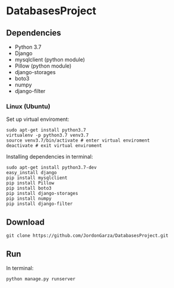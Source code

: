 # DatabasesProject


## Dependencies
* Python 3.7
* Django
* mysqlclient (python module)
* Pillow (python module)
* django-storages
* boto3
* numpy
* django-filter

### Linux (Ubuntu)
Set up virtual enviroment:
```
sudo apt-get install python3.7
virtualenv -p python3.7 venv3.7
source venv3.7/bin/activate # enter virtual enviroment
deactivate # exit virtual enviroment
```

Installing dependencies in terminal:
```
sudo apt-get install python3.7-dev
easy_install django
pip install mysqlclient
pip install Pillow
pip install boto3
pip install django-storages
pip install numpy
pip install django-filter
```

## Download

```
git clone https://github.com/JordonGarza/DatabasesProject.git
```

## Run
In terminal:
```
python manage.py runserver
```

